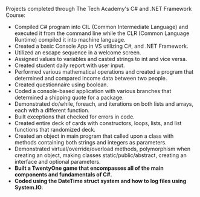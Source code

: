 Projects completed through The Tech Academy's C# and .NET Framework Course:
<ul>
  <li>Compiled C# program into CIL (Common Intermediate Language) and executed it from the command line
    while the CLR (Common Language Runtime) compiled it into machine language.
  <li>Created a basic Console App in VS utilizing C#, and .NET Framework.
  <li>Utilized an escape sequence in a welcome screen.
  <li>Assigned values to variables and casted strings to int and vice versa.
  <li>Created student daily report with user input.
  <li>Performed various mathematical operations and created a program that determined and compared income data between two people.
  <li>Created questionnaire using boolean.
  <li>Coded a console-based application with various branches that determined a shipping quote for a package.
  <li>Demonstrated do/while, foreach, and iterations on both lists and arrays, each with a different function.
  <li>Built exceptions that checked for errors in code.
  <li>Created entire deck of cards with constructors, loops, lists, and list functions that randomized deck.
  <li>Created an object in main program that called upon a class with methods containing both strings and integers as parameters.
  <li>Demonstrated virtual/override/overload methods, polymorphism when creating an object, making classes static/public/abstract, creating an interface and optional        parameters.
  <li><b>Built a TwentyOne game that encompasses all of the main components and fundamentals of C#. 
  <li>Coded using the DateTime struct system and how to log files using System.IO.
